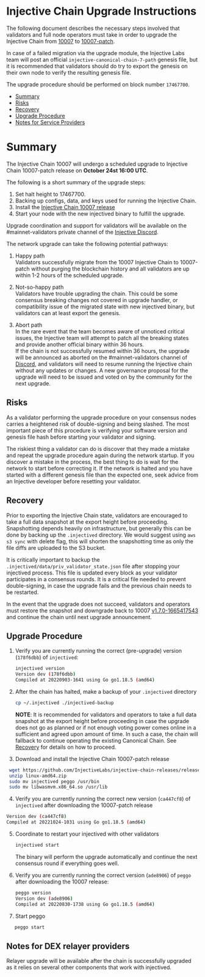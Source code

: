 # Injective Chain Upgrade Instructions

The following document describes the necessary steps involved that validators and full node operators must take in order to upgrade the Injective Chain from [10007](https://github.com/InjectiveLabs/injective-chain-releases/releases/tag/v1.7.0-1665417543) to [10007-patch](https://github.com/InjectiveLabs/injective-chain-releases/releases/tag/v1.7.0-1666607351). 

In case of a failed migration via the upgrade module, the Injective Labs team will post an official `injective-canonical-chain-7-path` genesis file, but it is recommended that validators should do try to export the genesis on their own node to verify the resulting genesis file.

The upgrade procedure should be performed on block number `17467700`.

- [Summary](#summary)
- [Risks](#risks)
- [Recovery](#recovery)
- [Upgrade Procedure](#upgrade-procedure)
- [Notes for Service Providers](#notes-for-DEX-relayer-providers)

# Summary

The Injective Chain 10007 will undergo a scheduled upgrade to Injective Chain 10007-patch release on  **October 24st 16:00 UTC**.

The following is a short summary of the upgrade steps:

1. Set halt height to 17467700.
2. Backing up configs, data, and keys used for running the Injective Chain.
3. Install the [Injective Chain 10007 release](https://github.com/InjectiveLabs/injective-chain-releases/releases/tag/v1.7.0-1666607351)
4. Start your node with the new injectived binary to fulfill the upgrade.

Upgrade coordination and support for validators will be available on the #mainnet-validators private channel of the [Injective Discord](https://discord.gg/injective).

The network upgrade can take the following potential pathways:
1. Happy path  
Validators successfully migrate from the 10007 Injective Chain to 10007-patch without purging the blockchain history and all validators are up within 1-2 hours of the scheduled upgrade.

2. Not-so-happy path  
Validators have trouble upgrading the chain. This could be some consensus breaking changes not covered in upgrade handler, or compatibility issue of the migrated state with new injectived binary, but validators can at least export the genesis.

3. Abort path  
In the rare event that the team becomes aware of unnoticed critical issues, the Injective team will attempt to patch all the breaking states and provide another official binary within 36 hours.  
If the chain is not successfully resumed within 36 hours, the upgrade will be announced as aborted on the #mainnet-validators channel of [Discord](https://discord.gg/injective), and validators will need to resume running the Injective chain without any updates or changes. A new governance proposal for the upgrade will need to be issued and voted on by the community for the next upgrade.

## Risks

As a validator performing the upgrade procedure on your consensus nodes carries a heightened risk of
double-signing and being slashed. The most important piece of this procedure is verifying your
software version and genesis file hash before starting your validator and signing.

The riskiest thing a validator can do is discover that they made a mistake and repeat the upgrade
procedure again during the network startup. If you discover a mistake in the process, the best thing
to do is wait for the network to start before correcting it. If the network is halted and you have
started with a different genesis file than the expected one, seek advice from an Injective developer
before resetting your validator.

## Recovery

Prior to exporting the Injective Chain state, validators are encouraged to take a full data snapshot at the
export height before proceeding. Snapshotting depends heavily on infrastructure, but generally this
can be done by backing up the `.injectived` directory. We would suggest using `aws s3 sync` with delete flag, this will shorten the snapshotting time as only the file diffs are uploaded to the S3 bucket.

It is critically important to backup the `.injectived/data/priv_validator_state.json` file after stopping your injectived process. This file is updated every block as your validator participates in a consensus rounds. It is a critical file needed to prevent double-signing, in case the upgrade fails and the previous chain needs to be restarted.

In the event that the upgrade does not succeed, validators and operators must restore the snapshot and downgrade back to
10007 [v1.7.0-1665417543]( https://github.com/InjectiveLabs/injective-chain-releases/releases/download/v1.7.0-1665417543/linux-amd64.zip)  and continue the chain until next upgrade announcement.

## Upgrade Procedure

1. Verify you are currently running the correct (pre-upgrade) version (`178f6dbb`) of `injectived`:
   ```bash
   injectived version
   Version dev (178f6dbb)
   Compiled at 20220903-1641 using Go go1.18.5 (amd64)
   ```

2. After the chain has halted, make a backup of your `.injectived` directory
    ```bash
    cp ~/.injectived ./injectived-backup
    ```
   **NOTE**: It is recommended for validators and operators to take a full data snapshot at the export
   height before proceeding in case the upgrade does not go as planned or if not enough voting power
   comes online in a sufficient and agreed upon amount of time. In such a case, the chain will fallback
   to continue operating the existing Canonical Chain. See [Recovery](#recovery) for details on how to proceed.

3. Download and install the Injective Chain 10007-patch release
  ```bash
   wget https://github.com/InjectiveLabs/injective-chain-releases/releases/download/v1.7.0-1666607351/linux-amd64.zip
   unzip linux-amd64.zip
   sudo mv injectived peggo /usr/bin
   sudo mv libwasmvm.x86_64.so /usr/lib
  ```

4. Verify you are currently running the correct new version (`ca447cf8`) of `injectived` after downloading the 10007-patch release
```bash
Version dev (ca447cf8)
Compiled at 20221024-1031 using Go go1.18.5 (amd64)
```
5. Coordinate to restart your injectived with other validators
   ```bash
   injectived start
   ```
   The binary will perform the upgrade automatically and continue the next consensus round if everything goes well.

6. Verify you are currently running the correct version (`ade8906`) of `peggo` after downloading the 10007 release:
   ```bash
   peggo version
   Version dev (ade8906)
   Compiled at 20220830-1738 using Go go1.18.5 (amd64)
   ```
8. Start peggo
```bash
   peggo start
   ```
## Notes for DEX relayer providers
Relayer upgrade will be available after the chain is successfully upgraded as it relies on several other components that work with injectived.
